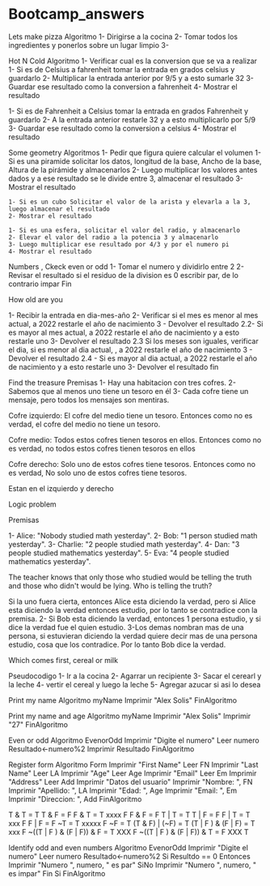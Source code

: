 # Bootcamp_answers
Lets make pizza
Algoritmo
1- Dirigirse a la cocina
2- Tomar todos los ingredientes y ponerlos sobre un lugar limpio
3- 

Hot N Cold
Algoritmo
1- Verificar cual es la conversion que se va a realizar 
  1- Si es de Celsius a fahrenheit tomar la entrada en grados celsius y guardarlo
  2- Multiplicar la entrada anterior por 9/5 y a esto sumarle 32
  3- Guardar ese resultado como la conversion a fahrenheit
  4- Mostrar el resultado

  1- Si es de Fahrenheit a Celsius tomar la entrada en grados Fahrenheit y guardarlo
  2- A la entrada anterior restarle 32 y a esto multiplicarlo por 5/9
  3- Guardar ese resultado como la conversion a celsius
  4- Mostrar el resultado

Some geometry
Algoritmos
1- Pedir que figura quiere calcular el volumen
    1- Si es una piramide solicitar los datos, longitud de la base, Ancho de la base, Altura de la pirámide y almacenarlos
    2- Luego multiplicar los valores antes dados y a ese resultado se le divide entre 3, almacenar el resultado
    3- Mostrar el resultado
    
    1- Si es un cubo Solicitar el valor de la arista y elevarla a la 3, luego almacenar el resultado
    2- Mostrar el resultado
    
    1- Si es una esfera, solicitar el valor del radio, y almacenarlo
    2- Elevar el valor del radio a la potencia 3 y almacenarlo
    3- Luego multiplicar ese resultado por 4/3 y por el numero pi
    4- Mostrar el resultado
    
 
Numbers , Ckeck even or odd
1- Tomar el numero y dividirlo entre 2
2- Revisar el resultado si el residuo de la division es 0 escribir par, de lo contrario impar
Fin


How old are you

1- Recibir la entrada en dia-mes-año
2- Verificar si el mes es menor al mes actual, a 2022 restarle el año de nacimiento
    3 - Devolver el resultado
2.2- Si es mayor al mes actual, a 2022 restarle el año de nacimiento y a esto restarle uno
    3- Devolver el resultado
2.3 Si los meses son iguales, verificar el dia, si es menor al dia actual, , a 2022 restarle el año de nacimiento
    3 - Devolver el resultado 
2.4 - Si es mayor al dia actual, a 2022 restarle el año de nacimiento y a esto restarle uno
    3- Devolver el resultado
fin


Find the treasure
Premisas
1- Hay una habitacion con tres cofres.
2- Sabemos que al menos uno tiene un tesoro en él
3- Cada cofre tiene un mensaje, pero todos los mensajes son mentiras.

Cofre izquierdo: El cofre del medio tiene un tesoro. 
Entonces como no es verdad,  el cofre del medio no tiene un tesoro. 

Cofre medio: Todos estos cofres tienen tesoros en ellos.
Entonces como no es verdad, no todos estos cofres tienen tesoros en ellos

Cofre derecho: Solo uno de estos cofres tiene tesoros.
Entonces como no es verdad, No solo uno de estos cofres tiene tesoros.

Estan en el izquierdo y derecho

Logic problem

Premisas

1- Alice: "Nobody studied math yesterday".
2- Bob: "1 person studied math yesterday".
3- Charlie: "2 people studied math yesterday".
4- Dan: "3 people studied mathematics yesterday".
5- Eva: "4 people studied mathematics yesterday".

The teacher knows that only those who studied would be telling the truth and those who didn't would be lying. Who is telling the truth?

Si la uno fuera cierta, entonces Alice esta diciendo la verdad, pero si Alice esta diciendo la verdad entonces estudio, por lo tanto se contradice con la premisa.
2- Si Bob esta diciendo la verdad, entonces 1 persona estudio, y si dice la verdad fue el quien estudio.
3-Los demas nombran mas de una persona, si estuvieran diciendo la verdad quiere decir mas de una persona estudio, cosa que los contradice.
Por lo tanto Bob dice la verdad.



Which comes first, cereal or milk

Pseudocodigo
1- Ir a la cocina
2- Agarrar un recipiente
3- Sacar el cerearl y la leche
4- vertir el cereal y luego la leche
5- Agregar azucar si asi lo desea

Print my name
Algoritmo myName
	Imprimir "Alex Solis"
FinAlgoritmo

Print my name and age
Algoritmo myName
	Imprimir "Alex Solis"
	Imprimir "27"
FinAlgoritmo


Even or odd
Algoritmo EvenorOdd
	Imprimir "Digite el numero"
	Leer numero
	Resultado<-numero%2
	Imprimir Resultado
FinAlgoritmo

Register form
Algoritmo Form
	Imprimir "First Name"
	Leer FN
	Imprimir "Last Name"
	Leer LA
	Imprimir "Age"
	Leer Age
	Imprimir "Email"
	Leer Em
	Imprimir "Address"
	Leer Add
	Imprimir "Datos del usuario"
	Imprimir "Nombre: ", FN
	Imprimir "Apellido: ", LA
	Imprimir "Edad: ", Age
	Imprimir "Email: ", Em
	Imprimir "Direccion: ", Add
FinAlgoritmo

T & T = T
T & F = F
F & T = T   xxxx F
F & F = F
T | T = T
T | F = F
F | T = T xxx  F
F | F = F
~T = T xxxxx F
~F = T
(T & F) | (~F) = T
(T | F ) & (F | F) = T xxx F
~((T | F ) & (F | F)) & F = T XXX F
~((T | F ) & (F | F)) & T = F  XXX T


Identify odd and even numbers
Algoritmo EvenorOdd
	Imprimir "Digite el numero"
	Leer numero
	Resultado<-numero%2
	Si Resultdo == 0 Entonces
		Imprimir "Numero ", numero, " es par"
	SiNo
	    Imprimir "Numero ", numero, " es impar"
	Fin Si
FinAlgoritmo
